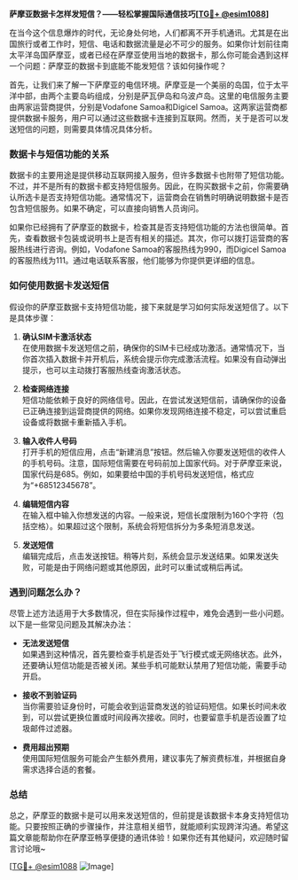 **萨摩亚数据卡怎样发短信？——轻松掌握国际通信技巧[[TG💪+ @esim1088](https://t.me/s/esim1088)]**

在当今这个信息爆炸的时代，无论身处何地，人们都离不开手机通讯。尤其是在出国旅行或者工作时，短信、电话和数据流量是必不可少的服务。如果你计划前往南太平洋岛国萨摩亚，或者已经在萨摩亚使用当地的数据卡，那么你可能会遇到这样一个问题：萨摩亚的数据卡到底能不能发短信？该如何操作呢？

首先，让我们来了解一下萨摩亚的电信环境。萨摩亚是一个美丽的岛国，位于太平洋中部，由两个主要岛屿组成，分别是萨瓦伊岛和乌波卢岛。这里的电信服务主要由两家运营商提供，分别是Vodafone Samoa和Digicel Samoa。这两家运营商都提供数据卡服务，用户可以通过这些数据卡连接到互联网。然而，关于是否可以发送短信的问题，则需要具体情况具体分析。

### 数据卡与短信功能的关系

数据卡的主要用途是提供移动互联网接入服务，但许多数据卡也附带了短信功能。不过，并不是所有的数据卡都支持短信服务。因此，在购买数据卡之前，你需要确认所选卡是否支持短信功能。通常情况下，运营商会在销售时明确说明数据卡是否包含短信服务。如果不确定，可以直接向销售人员询问。

如果你已经拥有了萨摩亚的数据卡，检查其是否支持短信功能的方法也很简单。首先，查看数据卡包装或说明书上是否有相关的描述。其次，你可以拨打运营商的客服热线进行咨询。例如，Vodafone Samoa的客服热线为990，而Digicel Samoa的客服热线为111。通过电话联系客服，他们能够为你提供更详细的信息。

### 如何使用数据卡发送短信

假设你的萨摩亚数据卡支持短信功能，接下来就是学习如何实际发送短信了。以下是具体步骤：

1. **确认SIM卡激活状态**  
   在使用数据卡发送短信之前，确保你的SIM卡已经成功激活。通常情况下，当你首次插入数据卡并开机后，系统会提示你完成激活流程。如果没有自动弹出提示，也可以主动拨打客服热线查询激活状态。

2. **检查网络连接**  
   短信功能依赖于良好的网络信号。因此，在尝试发送短信前，请确保你的设备已正确连接到运营商提供的网络。如果你发现网络连接不稳定，可以尝试重启设备或将数据卡重新插入手机。

3. **输入收件人号码**  
   打开手机的短信应用，点击“新建消息”按钮。然后输入你要发送短信的收件人的手机号码。注意，国际短信需要在号码前加上国家代码。对于萨摩亚来说，国家代码是685。例如，如果要给中国的手机号码发送短信，格式应为“+68512345678”。

4. **编辑短信内容**  
   在输入框中输入你想发送的内容。一般来说，短信长度限制为160个字符（包括空格）。如果超过这个限制，系统会将短信拆分为多条短消息发送。

5. **发送短信**  
   编辑完成后，点击发送按钮。稍等片刻，系统会显示发送结果。如果发送失败，可能是由于网络问题或其他原因，此时可以重试或稍后再试。

### 遇到问题怎么办？

尽管上述方法适用于大多数情况，但在实际操作过程中，难免会遇到一些小问题。以下是一些常见问题及其解决办法：

- **无法发送短信**  
  如果遇到这种情况，首先要检查手机是否处于飞行模式或无网络状态。此外，还要确认短信功能是否被关闭。某些手机可能默认禁用了短信功能，需要手动开启。

- **接收不到验证码**  
  当你需要验证身份时，可能会收到运营商发送的验证码短信。如果长时间未收到，可以尝试更换位置或时间段再次接收。同时，也要留意手机是否设置了垃圾邮件过滤器。

- **费用超出预期**  
  使用国际短信服务可能会产生额外费用，建议事先了解资费标准，并根据自身需求选择合适的套餐。

### 总结

总之，萨摩亚的数据卡是可以用来发送短信的，但前提是该数据卡本身支持短信功能。只要按照正确的步骤操作，并注意相关细节，就能顺利实现跨洋沟通。希望这篇文章能帮助你在萨摩亚畅享便捷的通讯体验！如果你还有其他疑问，欢迎随时留言讨论哦~

[[TG💪+ @esim1088](https://t.me/s/esim1088) ![Image](https://i.postimg.cc/4NQfJmqS/Snipaste-2025-05-13-00-14-12.png)]